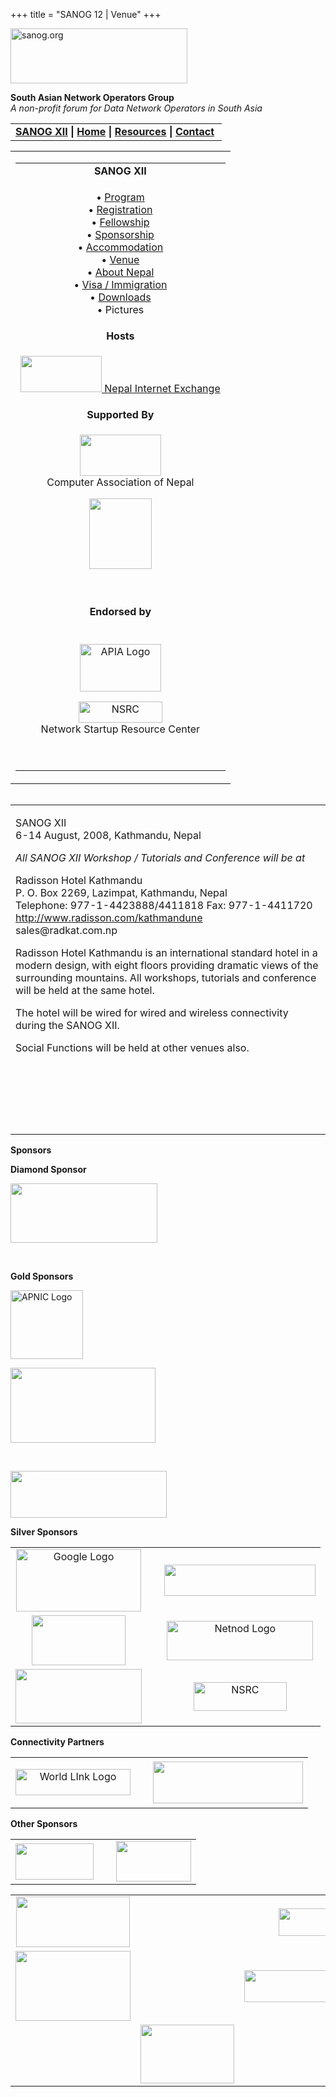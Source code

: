 +++
title = "SANOG 12 | Venue"
+++

[<img src="../images/logo.jpg" width="283" height="88" alt="sanog.org" />](../index.html)

**South Asian Network Operators Group**  
*A non-profit forum for Data Network Operators in South Asia*

<table width="760" data-border="0" data-cellspacing="0" data-cellpadding="0">
<tbody>
<tr class="odd">
<td><strong><a href="index.html">SANOG XII</a></strong> <strong>| <a href="../index.html">Home</a> | <a href="../resources/index.html">Resources</a> | <a href="../contact.htm">Contact</a> </strong></td>
</tr>
</tbody>
</table>

<table width="100%" data-border="0" data-cellspacing="0" data-cellpadding="8">
<colgroup>
<col style="width: 100%" />
</colgroup>
<tbody>
<tr class="odd">
<td><table width="100%" data-border="0" data-cellspacing="2" data-cellpadding="0">
<colgroup>
<col style="width: 100%" />
</colgroup>
<tbody>
<tr class="odd">
<td style="text-align: center;"><strong>SANOG XII</strong></td>
</tr>
<tr class="even">
<td style="text-align: center;"><p>• <a href="program.htm">Program</a><br />
• <a href="registration.htm">Registration</a><br />
• <a href="fellowship.htm">Fellowship</a><br />
• <a href="sponsorship.htm">Sponsorship</a><br />
• <a href="accommodation.htm">Accommodation</a><br />
• <a href="venue.htm">Venue</a><br />
• <a href="country.htm">About Nepal</a><br />
• <a href="visa.htm">Visa / Immigration</a><br />
• <a href="downloads.htm">Downloads</a><br />
• Pictures</p></td>
</tr>
<tr class="odd">
<td style="text-align: center;"><strong>Hosts</strong></td>
</tr>
<tr class="even">
<td style="text-align: center;"><div data-align="center">
<p><a href="http://www.npix.net.np/"><img src="../sanog4/images/npixlogo.jpg" width="130" height="58" /> Nepal Internet Exchange</a></p>
</div></td>
</tr>
<tr class="odd">
<td style="text-align: center;"><strong>Supported By</strong></td>
</tr>
<tr class="even">
<td style="text-align: center;"><p><a href="http://www.can.org.np/"><img src="../sanog4/images/canlogo.jpg" width="130" height="66" /></a><br />
<span class="style1">Computer Association of Nepal </span></p>
<p><a href="http://www.ispan.net.np/"><img src="../sanog4/images/ispan.gif" width="100" height="113" /></a></p>
<p> </p></td>
</tr>
<tr class="odd">
<td style="text-align: center;"><strong>Endorsed by</strong></td>
</tr>
<tr class="even">
<td style="text-align: center;"><p><br />
<a href="http://www.apia.org/"><img src="../sanog4/images/apialogo.gif" width="130" height="76" alt="APIA Logo" /></a></p>
<p><a href="http://www.nsrc.org/"><img src="../sanog4/images/nsrc-logo.gif" width="134" height="34" alt="NSRC" /></a><br />
Network Startup Resource Center</p>
<p> </p></td>
</tr>
</tbody>
</table></td>
</tr>
</tbody>
</table>

<img src="../images/1pxt.gif" width="1" height="1" />

<table width="100%" data-border="0" data-cellspacing="0" data-cellpadding="10">
<colgroup>
<col style="width: 100%" />
</colgroup>
<tbody>
<tr class="odd">
<td><p>SANOG XII<br />
6-14 August, 2008, Kathmandu, Nepal</p>
<p><em>All SANOG XII Workshop / Tutorials and Conference will be at</em></p>
<p>Radisson Hotel Kathmandu<br />
P. O. Box 2269, Lazimpat, Kathmandu, Nepal<br />
Telephone: 977-1-4423888/4411818 Fax: 977-1-4411720<br />
<a href="http://www.radisson.com/kathmandune/">http://www.radisson.com/kathmandune</a><br />
sales@radkat.com.np</p>
<p>Radisson Hotel Kathmandu is an international standard hotel in a modern design, with eight floors providing dramatic views of the surrounding mountains. All workshops, tutorials and conference will be held at the same hotel.</p>
<p>The hotel will be wired for wired and wireless connectivity during the SANOG XII.</p>
<p>Social Functions will be held at other venues also.</p>
<p> </p>
<p> </p>
<p> </p></td>
</tr>
</tbody>
</table>

**Sponsors**

**Diamond Sponsor**

[<img src="images/isoc-logo.GIF" width="235" height="95" />](http://www.isoc.org)

 

**Gold Sponsors**

[<img src="../sanog4/images/apniclogo.jpg" width="116" height="110" alt="APNIC Logo" />](http://www.apnic.net/)

<img src="images/logo_cisco.gif" width="232" height="120" />

 

[<img src="images/opnet.jpg" width="250" height="75" />](http://www.opnet.com)

**Silver Sponsors**

<table width="599">
<tbody>
<tr class="odd">
<td style="text-align: center;"><a href="http://www.google.com"><img src="images/google_layered.jpg" width="200" height="100" alt="Google Logo" /></a></td>
<td style="text-align: center;"> </td>
<td style="text-align: center;"><a href="http://www.juniper.net"><img src="../sanog10/images/juniper.gif" width="242" height="50" /></a></td>
</tr>
<tr class="even">
<td style="text-align: center;"><a href="http://www.equinix.com"><img src="images/equinix-logo.gif" width="150" height="80" /></a></td>
<td style="text-align: center;"> </td>
<td style="text-align: center;"><a href="http://www.wlink.com.np"></a><a href="http://www.netnod.se"><img src="images/netnod.jpg" width="234" height="63" alt="Netnod Logo" /></a></td>
</tr>
<tr class="odd">
<td style="text-align: center;"><a href="http://www.ntt.com.hk"><img src="images/ntt-logo.jpg" width="202" height="87" /></a></td>
<td style="text-align: center;"> </td>
<td style="text-align: center;"><a href="http://www.wlink.com.np"></a><a href="http://www.nsrc.org/"><img src="../sanog4/images/nsrc-logo.gif" width="149" height="46" alt="NSRC" /></a></td>
</tr>
</tbody>
</table>

**Connectivity Partners**

<table width="616">
<tbody>
<tr class="odd">
<td style="text-align: center;"><p><a href="http://www.wlink.com.np"><img src="images/wlinklogo.gif" width="184" height="42" alt="World LInk Logo" /></a></p></td>
<td style="text-align: center;"> </td>
<td style="text-align: center;"><a href="http://www.subisu.net.np"><img src="images/subisu-logo.gif" width="240" height="67" /></a></td>
</tr>
</tbody>
</table>

**Other Sponsors**

<table>
<tbody>
<tr class="odd">
<td style="text-align: center;"><a href="http://www.mos.com.np"><img src="images/moslogo.jpg" width="125" height="58" /></a></td>
<td style="text-align: center;"> </td>
<td style="text-align: center;"><a href="http://www.nren.net.np"><img src="images/nren-logo.jpg" width="120" height="65" /></a></td>
</tr>
</tbody>
</table>

<table width="616">
<tbody>
<tr class="odd">
<td style="text-align: center;"><img src="images/Prime-new-logo.jpg" width="182" height="81" /></td>
<td style="text-align: center;"> </td>
<td style="text-align: center;"><a href="http://www.pch.net"><img src="images/pchlogo.jpg" width="97" height="44" /></a></td>
</tr>
<tr class="even">
<td style="text-align: center;"><a href="http://www.sns.com.np"><img src="images/sastra_logo.jpg" width="184" height="112" /></a></td>
<td style="text-align: center;"> </td>
<td style="text-align: center;"><a href="http://www.vianet.net.np"><img src="images/vianet_final.jpg" width="206" height="51" /></a></td>
</tr>
<tr class="odd">
<td style="text-align: center;"> </td>
<td style="text-align: center;"><img src="images/dataspace-logo.jpg" width="150" height="94" /></td>
<td style="text-align: center;"> </td>
</tr>
</tbody>
</table>
